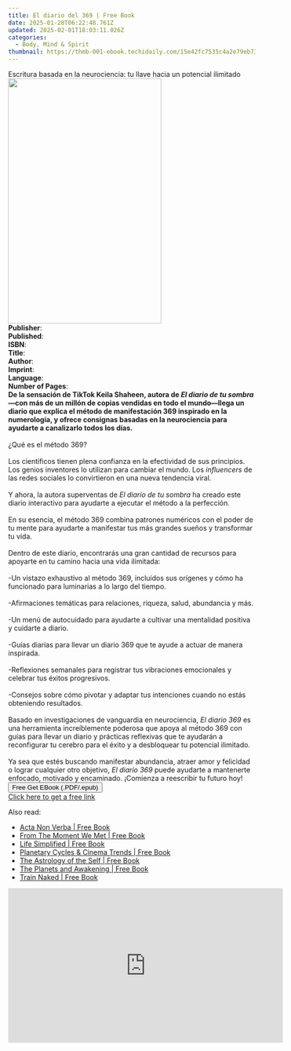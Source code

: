 ```yaml
---
title: El diario del 369 | Free Book
date: 2025-01-28T06:22:48.761Z
updated: 2025-02-01T18:03:11.026Z
categories:
  - Body, Mind & Spirit
thumbnail: https://thmb-001-ebook.techidaily.com/15e42fc7535c4a2e79eb73f9fdead731b19c6b5bf8a8980851d002a373002a1d.jpg
---
```

<main id="book-container">
  <div class="flex flex-col">
    <div class="book-brief flex-1 py-6 px-4 sm:p-6 md:py-10 md:px-8">
      <!-- brief-->
      <div class="book-brief-main">
        Escritura basada en la neurociencia: tu llave hacia un potencial
        ilimitado
      </div>
    </div>
    <div
      class="book-meta-info flex-1 grid gap-4 col-start-1 col-end-3 row-start-1 sm:mb-6 sm:grid-cols-4 lg:gap-6 lg:col-start-2 lg:row-end-6 lg:row-span-6 lg:mb-0"
    >
      <div
        class="book-meta-info-left place-content-center mt-4 p-4 text-sm leading-6 col-start-2 col-span-2 dark:text-slate-400"
      >
        <img
          class="w-full h-500 object-cover rounded-lg sm:h-255 sm:col-span-2 lg:col-span-full"
          src="https://img-001-ebook.techidaily.com/4353d2a1aabc6b0baf69733fa7c2570eea332f3c8468da6b9655ac75228511fa.jpg"
          alt=""
          width="312"
          height="500"
        />
      </div>
      <div
        class="book-meta-info-right mt-2 col-start-1 row-start-2 col-span-3 self-center"
      >
        <!-- meta data  -->
        <div class="flex flex-col px-4 md:px-8">
          <div class="flex-1">
            <strong>Publisher</strong>:<span class="px-2"></span>
          </div>
          <div class="flex-1">
            <strong>Published</strong>:<span class="px-2"></span>
          </div>
          <div class="flex-1">
            <strong>ISBN</strong>:<span class="px-2"></span>
          </div>
          <div class="flex-1">
            <strong>Title</strong>:<span class="px-2"></span>
          </div>
          <div class="flex-1">
            <strong>Author</strong>:<span class="px-2"></span>
          </div>
          <div class="flex-1">
            <strong>Imprint</strong>:<span class="px-2"></span>
          </div>
          <div class="flex-1">
            <strong>Language</strong>:<span class="px-2"></span>
          </div>
          <div class="flex-1">
            <strong>Number of Pages</strong>:<span class="px-2"></span>
          </div>
        </div>
      </div>
    </div>
    <div class="book-description flex-1 py-6 px-4 sm:p-6 md:py-10 md:px-8">
      <div class="book-description-main">
        <div accordion-content="" id="description">
          <b
            >De la sensación de TikTok Keila Shaheen, autora de
            <i>El diario de tu sombra</i>—con más de un millón de copias
            vendidas en todo el mundo—llega un diario que explica el método de
            manifestación 369 inspirado en la numerología, y ofrece consignas
            basadas en la neurociencia para ayudarte a canalizarlo todos los
            días.</b
          ><br /><br />¿Qué es el método 369?<br />
          <br />Los científicos tienen plena confianza en la efectividad de sus
          principios. Los genios inventores lo utilizan para cambiar el mundo.
          Los <i>influencers</i> de las redes sociales lo convirtieron en una
          nueva tendencia viral.<br />
          <br />Y ahora, la autora superventas de
          <i>El diario de tu sombra</i> ha creado este diario interactivo para
          ayudarte a ejecutar el método a la perfección.<br />
          <br />En su esencia, el método 369 combina patrones numéricos con el
          poder de tu mente para ayudarte a manifestar tus más grandes sueños y
          transformar tu vida.<br />
          <br />Dentro de este diario, encontrarás una gran cantidad de recursos
          para apoyarte en tu camino hacia una vida ilimitada:<br />
          <br />-Un vistazo exhaustivo al método 369, incluídos sus orígenes y
          cómo ha funcionado para luminarias a lo largo del tiempo.<br />
          <br />-Afirmaciones temáticas para relaciones, riqueza, salud,
          abundancia y más.<br />
          <br />-Un menú de autocuidado para ayudarte a cultivar una mentalidad
          positiva y cuidarte a diario.<br />
          <br />-Guías diarias para llevar un diario 369 que te ayude a actuar
          de manera inspirada.<br />
          <br />-Reflexiones semanales para registrar tus vibraciones
          emocionales y celebrar tus éxitos progresivos.<br />
          <br />-Consejos sobre cómo pivotar y adaptar tus intenciones cuando no
          estás obteniendo resultados.<br />
          <br />Basado en investigaciones de vanguardia en neurociencia,
          <i>El diario 369</i> es una herramienta increíblemente poderosa que
          apoya al método 369 con guías para llevar un diario y prácticas
          reflexivas que te ayudarán a reconfigurar tu cerebro para el éxito y a
          desbloquear tu potencial ilimitado.<br />
          <br />Ya sea que estés buscando manifestar abundancia, atraer amor y
          felicidad o lograr cualquier otro objetivo, <i>El diario 369 </i>puede
          ayudarte a mantenerte enfocado, motivado y encaminado. ¡Comienza a
          reescribir tu futuro hoy!
        </div>
        <div class="accordion-fader"></div>
      </div>
    </div>
    <div class="book-excerpts flex-1 py-6 px-4 sm:p-6 md:py-10 md:px-8"></div>
    <div
      class="book-about-author flex-1 py-6 px-4 sm:p-6 md:py-10 md:px-8"
    ></div>
    <div class="book-free-get flex-1 py-6 px-4 sm:p-6 md:py-10 md:px-8">
      <button
        id="btn-free-get"
        class="bg-blue-500 hover:bg-blue-700 text-white font-bold py-2 px-4 rounded"
      >
        Free Get EBook (.PDF/.epub)
      </button>
      <div id="countdown-display" class="px-2 text-lg mt-2"></div>
      <a
        id="free-link"
        class="hidden bg-blue-500 hover:bg-blue-700 text-white font-bold py-2 px-4 rounded"
        href="https://www.ebooks.com/en-us/book/211367291/el-diario-del-369/keila-shaheen/"
        target="_blank"
        >Click here to get a free link</a
      >
    </div>
    <script>
      let countdownTime = 0;
      let countdownInterval = null;
      document
        .getElementById('btn-free-get')
        .addEventListener('click', startCountdown);
      function startCountdown() {
        countdownTime = new Date().getTime() + 60000 * 3;
        countdownInterval = setInterval(updateCountdown, 1000);
        document.getElementById('btn-free-get').disabled = true;
        document
          .getElementById('btn-free-get')
          .classList.add('bg-gray-500', 'cursor-not-allowed');
      }
      function updateCountdown() {
        let currentTime = new Date().getTime();
        let timeLeft = countdownTime - currentTime;
        let secondsLeft = Math.floor(timeLeft / 1000);
        document.getElementById('countdown-display').innerHTML =
          `Remaining time: ${secondsLeft} seconds.`;
        if (secondsLeft <= 0) {
          clearInterval(countdownInterval);
          document.getElementById('btn-free-get').classList.add('hidden');
          document.getElementById('free-link').classList.remove('hidden');
          document.getElementById('countdown-display').innerHTML = '';
        }
      }
    </script>
  </div>
</main>

<ins class="adsbygoogle"
      style="display:block"
      data-ad-client="ca-pub-7571918770474297"
      data-ad-slot="8358498916"
      data-ad-format="auto"
      data-full-width-responsive="true"></ins>
    

<span class="atpl-alsoreadstyle">Also read:</span>
<div><ul>
<li><a href="https://novels-ebooks.techidaily.com/210925795-9780639939537-acta-non-verba/"><u>Acta Non Verba | Free Book</u></a></li>
<li><a href="https://novels-ebooks.techidaily.com/210926285-9781903353554-from-the-moment-we-met/"><u>From The Moment We Met | Free Book</u></a></li>
<li><a href="https://novels-ebooks.techidaily.com/210925708-9780639992891-life-simplified/"><u>Life Simplified | Free Book</u></a></li>
<li><a href="https://novels-ebooks.techidaily.com/210926287-9781903353578-planetary-cycles-cinema-trends/"><u>Planetary Cycles & Cinema Trends | Free Book</u></a></li>
<li><a href="https://novels-ebooks.techidaily.com/210926283-9781903353639-the-astrology-of-the-self/"><u>The Astrology of the Self | Free Book</u></a></li>
<li><a href="https://novels-ebooks.techidaily.com/210926288-9781903353615-the-planets-and-awakening/"><u>The Planets and Awakening | Free Book</u></a></li>
<li><a href="https://novels-ebooks.techidaily.com/210925914-9780639992983-train-naked/"><u>Train Naked | Free Book</u></a></li>
</ul></div>

<!-- affiliate ads begin -->
<iframe width="560" height="315" src="https://www.youtube.com/embed/kZVDkvMZvP4?si=xAugrCf-Ud6EMMpm" title="YouTube video player" frameborder="0" allow="accelerometer; autoplay; clipboard-write; encrypted-media; gyroscope; picture-in-picture; web-share" referrerpolicy="strict-origin-when-cross-origin" allowfullscreen></iframe>
<!-- affiliate ads end -->

